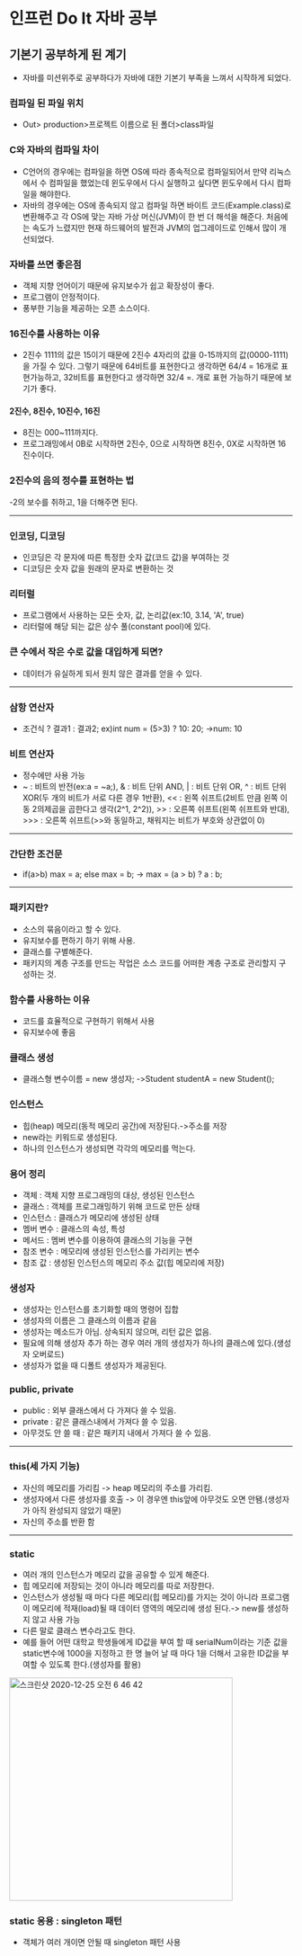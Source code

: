 # 인프런 Do It 자바 공부

## 기본기 공부하게 된 계기
* 자바를 미션위주로 공부하다가 자바에 대한 기본기 부족을 느껴서 
  시작하게 되었다.

### 컴파일 된 파일 위치
* Out> production>프로젝트 이름으로 된 폴더>class파일
  
### C와 자바의 컴파일 차이
* C언어의 경우에는 컴파일을 하면 OS에 따라 종속적으로 컴파일되어서 만약 리눅스에서 수
  컴파일을 했었는데 윈도우에서 다시 실행하고 싶다면 윈도우에서 다시 컴파일을 해야한다.
* 자바의 경우에는 OS에 종속되지 않고 컴파일 하면 바이트 코드(Example.class)로 
  변환해주고 각 OS에 맞는 자바 가상 머신(JVM)이 한 번 더 해석을 해준다. 처음에는 
  속도가 느렸지만 현재 하드웨어의 발전과 JVM의 업그레이드로 인해서 많이 개선되었다.
  
### 자바를 쓰면 좋은점
* 객체 지향 언어이기 때문에 유지보수가 쉽고 확장성이 좋다.
* 프로그램이 안정적이다.
* 풍부한 기능을 제공하는 오픈 소스이다.

### 16진수를 사용하는 이유
* 2진수 1111의 값은 15이기 때문에 2진수 4자리의 값을 0-15까지의 값(0000-1111)을 가질 수 있다. 그렇기 때문에 64비트를 표현한다고 생각하면 64/4 = 16개로 표현가능하고, 32비트를 표현한다고 생각하면 32/4 =. 개로 표현 가능하기 때문에 보기가 좋다.

#### 2진수, 8진수, 10진수, 16진
* 8진는 000~111까지다.
* 프로그래밍에서 0B로 시작하면 2진수, 0으로 시작하면 8진수, 0X로 시작하면 16진수이다.

### 2진수의 음의 정수를 표현하는 법
-2의 보수를 취하고, 1을 더해주면 된다.

***

### 인코딩, 디코딩
* 인코딩은 각 문자에 따른 특정한 숫자 값(코드 값)을 부여하는 것
* 디코딩은 숫자 값을 원래의 문자로 변환하는 것

### 리터럴
* 프로그램에서 사용하는 모든 숫자, 값, 논리값(ex:10, 3.14, 'A', true)
* 리터럴에 해당 되는 값은 상수 풀(constant pool)에 있다.

### 큰 수에서 작은 수로 값을 대입하게 되면?
* 데이터가 유실하게 되서 원치 않은 결과를 얻을 수 있다.

***

### 삼항 연산자
* 조건식 ? 결과1 : 결과2; ex)int num = (5>3) ? 10: 20; ->num: 10

### 비트 연산자
* 정수에만 사용 가능
* ~ : 비트의 반전(ex:a = ~a;), & : 비트 단위 AND, | : 비트 단위 OR, 
  ^ : 비트 단위 XOR(두 개의 비트가 서로 다른 경우 1반환), 
  \<\< : 왼쪽 쉬프트(2비트 만큼 왼쪽 이동 2의제곱을 곱한다고 생각(2^1, 2^2)), 
  \>\> : 오른쪽 쉬프트(왼쪽 쉬프트와 반대), \>\>\> : 오른쪽 쉬프트(\>\>와 동일하고, 채워지는 비트가 부호와 상관없이 0)

***

### 간단한 조건문
* if(a>b) max = a; 
  else max = b;
  -> max = (a > b) ? a : b;
  
***

### 패키지란?
* 소스의 묶음이라고 할 수 있다.
* 유지보수를 편하기 하기 위해 사용.
* 클래스를 구별해준다.
* 패키지의 계층 구조를 만드는 작업은 소스 코드를 어떠한 계층 구조로 
  관리할지 구성하는 것.

### 함수를 사용하는 이유
* 코드를 효율적으로 구현하기 위해서 사용
* 유지보수에 좋음

### 클래스 생성
* 클래스형 변수이름 = new 생성자;
->Student studentA = new Student();

### 인스턴스
* 힙(heap) 메모리(동적 메모리 공간)에 저장된다.->주소를 저장
* new라는 키워드로 생성된다.
* 하나의 인스턴스가 생성되면 각각의 메모리를 먹는다.

### 용어 정리
* 객체 : 객체 지향 프로그래밍의 대상, 생성된 인스턴스
* 클래스 : 객체를 프로그래밍하기 위해 코드로 만든 상태
* 인스턴스 : 클래스가 메모리에 생성된 상태
* 멤버 변수 : 클래스의 속성, 특성
* 메서드 : 멤버 변수를 이용하여 클래스의 기능을 구현
* 참조 변수 : 메모리에 생성된 인스턴스를 가리키는 변수
* 참조 값 : 생성된 인스턴스의 메모리 주소 값(힙 메모리에 저장)

### 생성자
* 생성자는 인스턴스를 초기화할 때의 명령어 집합
* 생성자의 이름은 그 클래스의 이름과 같음
* 생성자는 메소드가 아님. 상속되지 않으며, 리턴 값은 없음.
* 필요에 의해 생성자 추가 하는 경우 여러 개의 생성자가 하나의 클래스에 있다.(생성자 오버로드)
* 생성자가 없을 때 디폴트 생성자가 제공된다.

### public, private 
* public : 외부 클래스에서 다 가져다 쓸 수 있음.
* private : 같은 클래스내에서 가져다 쓸 수 있음.
* 아무것도 안 쓸 때 : 같은 패키지 내에서 가져다 쓸 수 있음.

***

### this(세 가지 기능)
* 자신의 메모리를 가리킴
  -> heap 메모리의 주소를 가리킴.
* 생성자에서 다른 생성자를 호출
  -> 이 경우엔 this앞에 아무것도 오면 안됌.(생성자가 아직 완성되지 않았기 때문)
* 자신의 주소를 반환 함

***

### static
* 여러 개의 인스턴스가 메모리 값을 공유할 수 있게 해준다.
* 힙 메모리에 저장되는 것이 아니라 메모리를 따로 저장한다.
* 인스턴스가 생성될 때 마다 다른 메모리(힙 메모리)를 가지는 것이 아니라
  프로그램이 메모리에 적재(load)될 때 데이터 영역의 메모리에 생성 된다.-> new를 생성하지 않고 사용 가능
* 다른 말로 클래스 변수라고도 한다.
* 예를 들어 어떤 대학교 학생들에게 ID값을 부여 할 때 serialNum이라는 기준 값을 static변수에 1000을 지정하고
  한 명 늘어 날 때 마다 1을 더해서 고유한 ID값을 부여할 수 있도록 한다.(생성자를 활용)

<img width="397" alt="스크린샷 2020-12-25 오전 6 46 42" src="https://user-images.githubusercontent.com/64648893/103106954-46589980-467d-11eb-8341-a091b2fe35cb.png">

### static 응용 : singleton 패턴
* 객체가 여러 개이면 안될 때 singleton 패턴 사용



